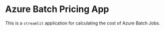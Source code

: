 # Azure Batch Pricing App

This is a `streamlit` application for calculating the cost of Azure Batch Jobs.